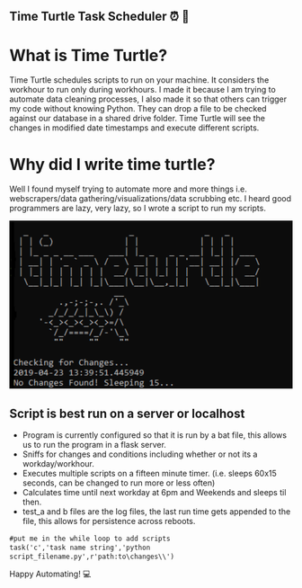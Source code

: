 ## Time Turtle Task Scheduler :alarm_clock: :turtle:
# What is Time Turtle?
Time Turtle schedules scripts to run on your machine.
It considers the workhour to run only during workhours.
I made it because I am trying to automate data cleaning processes,
I also made it so that others can trigger my code without knowing Python.
They can drop a file to be checked against our database in a shared drive folder.
Time Turtle will see the changes in modified date timestamps and execute different scripts.

# Why did I write time turtle?
Well I found myself trying to automate more and more things i.e. webscrapers/data gathering/visualizations/data scrubbing etc.
I heard good programmers are lazy, very lazy, so I wrote a script to run my scripts.

![turtle time](time.png)

## Script is best run on a server or localhost
* Program is currently configured so that it is run by a bat file, this allows us to run the program in a flask server.
* Sniffs for changes and conditions including whether or not its a workday/workhour.
* Executes multiple scripts on a fifteen minute timer. (i.e. sleeps 60x15 seconds, can be changed to run more or less often)
* Calculates time until next workday at 6pm and Weekends and sleeps til then.
* test_a and b files are the log files, the last run time gets appended to the file, this allows for persistence across reboots.

```
#put me in the while loop to add scripts
task('c','task name string','python script_filename.py',r'path:to\changes\\')
```
Happy Automating! :computer:
